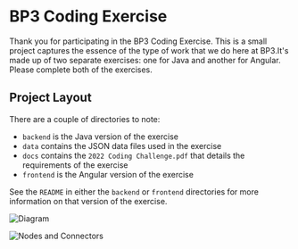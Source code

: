 # BP3 Coding Exercise
Thank you for participating in the BP3 Coding Exercise. This is a small project captures the essence of the type of
work that we do here at BP3.It's made up of two separate  exercises: one for Java and another for Angular. 
Please complete both of the exercises.

## Project Layout
There are a couple of directories to note:
* `backend` is the Java version of the exercise
* `data` contains the JSON data files used in the exercise
* `docs` contains the `2022 Coding Challenge.pdf` that details the requirements of the exercise
* `frontend` is the Angular version of the exercise

See the `README` in either the `backend` or `frontend` directories for more information on that version of the 
exercise.

![Diagram](https://github.com/shannonweir/interview-challenge-master/tree/main/data/outcome.png?raw=true)

![Nodes and Connectors](https://github.com/shannonweir/interview-challenge-master/tree/main/data/outcome2.png)



